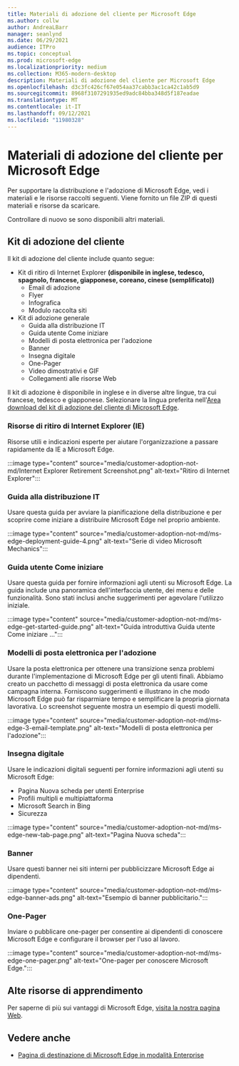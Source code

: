 ```yaml
---
title: Materiali di adozione del cliente per Microsoft Edge
ms.author: collw
author: AndreaLBarr
manager: seanlynd
ms.date: 06/29/2021
audience: ITPro
ms.topic: conceptual
ms.prod: microsoft-edge
ms.localizationpriority: medium
ms.collection: M365-modern-desktop
description: Materiali di adozione del cliente per Microsoft Edge
ms.openlocfilehash: d3c3fc426cf67e054aa37cabb3ac1ca42c1ab5d9
ms.sourcegitcommit: 8968f3107291935ed9adc84bba348d5f187eadae
ms.translationtype: MT
ms.contentlocale: it-IT
ms.lasthandoff: 09/12/2021
ms.locfileid: "11980328"
---
```

# <a name="customer-adoption-materials-for-microsoft-edge"></a>Materiali di adozione del cliente per Microsoft Edge

Per supportare la distribuzione e l'adozione di Microsoft Edge, vedi i materiali e le risorse raccolti seguenti. Viene fornito un file ZIP di questi materiali e risorse da scaricare.

Controllare di nuovo se sono disponibili altri materiali.

## <a name="customer-adoption-kit"></a>Kit di adozione del cliente

Il kit di adozione del cliente include quanto segue:
- Kit di ritiro di Internet Explorer **(disponibile in inglese, tedesco, spagnolo, francese, giapponese, coreano, cinese (semplificato))**
    - Email di adozione
    - Flyer
    - Infografica
    - Modulo raccolta siti
- Kit di adozione generale
    - Guida alla distribuzione IT
    - Guida utente Come iniziare
    - Modelli di posta elettronica per l'adozione
    - Banner
    - Insegna digitale
    - One-Pager
    - Video dimostrativi e GIF
    - Collegamenti alle risorse Web

Il kit di adozione è disponibile in inglese e in diverse altre lingue, tra cui francese, tedesco e giapponese. Selezionare la lingua preferita nell'[Area download del kit di adozione del cliente di Microsoft Edge](https://www.microsoft.com/download/details.aspx?id=102119).

### <a name="internet-explorer-ie-retirement-resources"></a>Risorse di ritiro di Internet Explorer (IE)

Risorse utili e indicazioni esperte per aiutare l'organizzazione a passare rapidamente da IE a Microsoft Edge.

:::image type="content" source="media/customer-adoption-not-md/Internet Explorer Retirement Screenshot.png" alt-text="Ritiro di Internet Explorer":::

### <a name="it-deployment-guide"></a>Guida alla distribuzione IT

Usare questa guida per avviare la pianificazione della distribuzione e per scoprire come iniziare a distribuire Microsoft Edge nel proprio ambiente.

:::image type="content" source="media/customer-adoption-not-md/ms-edge-deployment-guide-4.png" alt-text="Serie di video Microsoft Mechanics":::

### <a name="how-to-get-started-user-guide"></a>Guida utente Come iniziare

Usare questa guida per fornire informazioni agli utenti su Microsoft Edge. La guida include una panoramica dell'interfaccia utente, dei menu e delle funzionalità. Sono stati inclusi anche suggerimenti per agevolare l'utilizzo iniziale.

:::image type="content" source="media/customer-adoption-not-md/ms-edge-get-started-guide.png" alt-text="Guida introduttiva Guida utente Come iniziare ...":::

### <a name="adoption-email-templates"></a>Modelli di posta elettronica per l'adozione

Usare la posta elettronica per ottenere una transizione senza problemi durante l'implementazione di Microsoft Edge per gli utenti finali. Abbiamo creato un pacchetto di messaggi di posta elettronica da usare come campagna interna. Forniscono suggerimenti e illustrano in che modo Microsoft Edge può far risparmiare tempo e semplificare la propria giornata lavorativa. Lo screenshot seguente mostra un esempio di questi modelli.

:::image type="content" source="media/customer-adoption-not-md/ms-edge-3-email-template.png" alt-text="Modelli di posta elettronica per l'adozione":::

### <a name="digital-signage"></a>Insegna digitale

Usare le indicazioni digitali seguenti per fornire informazioni agli utenti su Microsoft Edge:

- Pagina Nuova scheda per utenti Enterprise
- Profili multipli e multipiattaforma
- Microsoft Search in Bing
- Sicurezza

:::image type="content" source="media/customer-adoption-not-md/ms-edge-new-tab-page.png" alt-text="Pagina Nuova scheda":::

### <a name="banners"></a>Banner

Usare questi banner nei siti interni per pubblicizzare Microsoft Edge ai dipendenti.

:::image type="content" source="media/customer-adoption-not-md/ms-edge-banner-ads.png" alt-text="Esempio di banner pubblicitario.":::

### <a name="one-pagers"></a>One-Pager

Inviare o pubblicare one-pager per consentire ai dipendenti di conoscere Microsoft Edge e configurare il browser per l'uso al lavoro.

:::image type="content" source="media/customer-adoption-not-md/ms-edge-one-pager.png" alt-text="One-pager per conoscere Microsoft Edge.":::

## <a name="other-learning-resources"></a>Alte risorse di apprendimento

Per saperne di più sui vantaggi di Microsoft Edge, [visita la nostra pagina Web](https://www.microsoft.com/edge/business).

## <a name="see-also"></a>Vedere anche

- [Pagina di destinazione di Microsoft Edge in modalità Enterprise](https://aka.ms/EdgeEnterprise)
